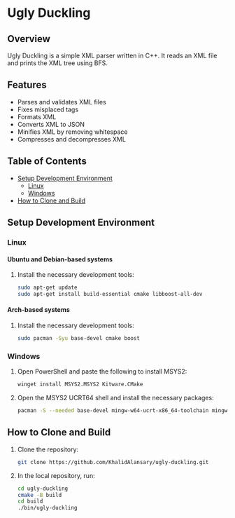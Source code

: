 # Ugly Duckling

## Overview

Ugly Duckling is a simple XML parser written in C++. It reads an XML file and prints the XML tree using BFS.

## Features

- Parses and validates XML files
- Fixes misplaced tags
- Formats XML
- Converts XML to JSON
- Minifies XML by removing whitespace
- Compresses and decompresses XML

## Table of Contents

- [Setup Development Environment](#setup-development-environment)
  - [Linux](#linux)
  - [Windows](#windows)
- [How to Clone and Build](#how-to-clone-and-build)

## Setup Development Environment

### Linux

#### Ubuntu and Debian-based systems

1. Install the necessary development tools:
   ```sh
   sudo apt-get update
   sudo apt-get install build-essential cmake libboost-all-dev
   ```

#### Arch-based systems

1. Install the necessary development tools:
   ```sh
   sudo pacman -Syu base-devel cmake boost
   ```

### Windows

1. Open PowerShell and paste the following to install MSYS2:
   ```sh
   winget install MSYS2.MSYS2 Kitware.CMake
   ```
2. Open the MSYS2 UCRT64 shell and install the necessary packages:
   ```sh
   pacman -S --needed base-devel mingw-w64-ucrt-x86_64-toolchain mingw-w64-ucrt-x86_64-boost
   ```

## How to Clone and Build

1. Clone the repository:
   ```sh
   git clone https://github.com/KhalidAlansary/ugly-duckling.git
   ```
2. In the local repository, run:
   ```sh
   cd ugly-duckling
   cmake -B build
   cd build
   ./bin/ugly-duckling
   ```

